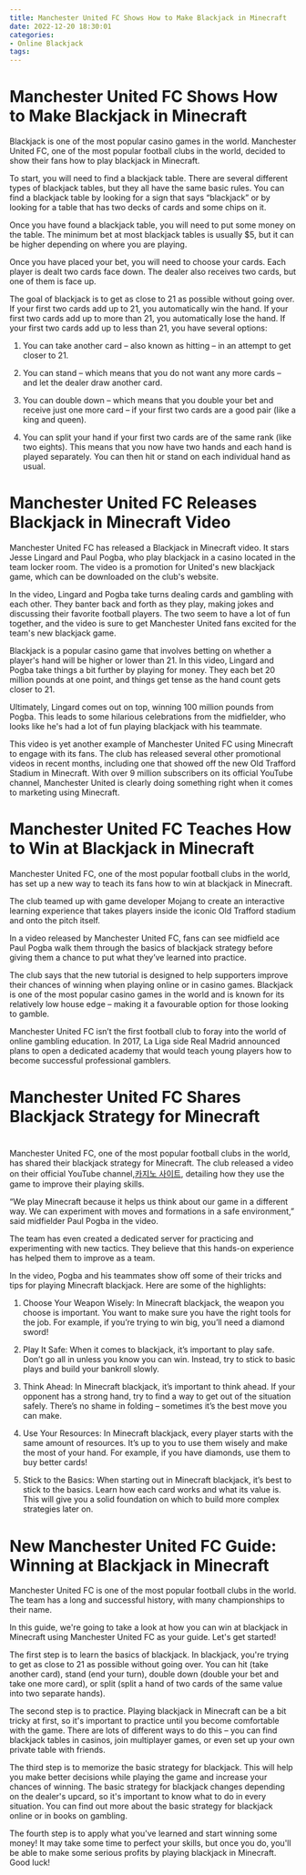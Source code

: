 ```yaml
---
title: Manchester United FC Shows How to Make Blackjack in Minecraft
date: 2022-12-20 18:30:01
categories:
- Online Blackjack
tags:
---
```



#  Manchester United FC Shows How to Make Blackjack in Minecraft

Blackjack is one of the most popular casino games in the world. Manchester United FC, one of the most popular football clubs in the world, decided to show their fans how to play blackjack in Minecraft.

To start, you will need to find a blackjack table. There are several different types of blackjack tables, but they all have the same basic rules. You can find a blackjack table by looking for a sign that says “blackjack” or by looking for a table that has two decks of cards and some chips on it.

Once you have found a blackjack table, you will need to put some money on the table. The minimum bet at most blackjack tables is usually $5, but it can be higher depending on where you are playing.

Once you have placed your bet, you will need to choose your cards. Each player is dealt two cards face down. The dealer also receives two cards, but one of them is face up.

The goal of blackjack is to get as close to 21 as possible without going over. If your first two cards add up to 21, you automatically win the hand. If your first two cards add up to more than 21, you automatically lose the hand. If your first two cards add up to less than 21, you have several options:

1) You can take another card – also known as hitting – in an attempt to get closer to 21.

2) You can stand – which means that you do not want any more cards – and let the dealer draw another card.

3) You can double down – which means that you double your bet and receive just one more card – if your first two cards are a good pair (like a king and queen).

4) You can split your hand if your first two cards are of the same rank (like two eights). This means that you now have two hands and each hand is played separately. You can then hit or stand on each individual hand as usual.

#  Manchester United FC Releases Blackjack in Minecraft Video

Manchester United FC has released a Blackjack in Minecraft video. It stars Jesse Lingard and Paul Pogba, who play blackjack in a casino located in the team locker room. The video is a promotion for United's new blackjack game, which can be downloaded on the club's website.

In the video, Lingard and Pogba take turns dealing cards and gambling with each other. They banter back and forth as they play, making jokes and discussing their favorite football players. The two seem to have a lot of fun together, and the video is sure to get Manchester United fans excited for the team's new blackjack game.

Blackjack is a popular casino game that involves betting on whether a player's hand will be higher or lower than 21. In this video, Lingard and Pogba take things a bit further by playing for money. They each bet 20 million pounds at one point, and things get tense as the hand count gets closer to 21.

Ultimately, Lingard comes out on top, winning 100 million pounds from Pogba. This leads to some hilarious celebrations from the midfielder, who looks like he's had a lot of fun playing blackjack with his teammate.

This video is yet another example of Manchester United FC using Minecraft to engage with its fans. The club has released several other promotional videos in recent months, including one that showed off the new Old Trafford Stadium in Minecraft. With over 9 million subscribers on its official YouTube channel, Manchester United is clearly doing something right when it comes to marketing using Minecraft.

#  Manchester United FC Teaches How to Win at Blackjack in Minecraft

Manchester United FC, one of the most popular football clubs in the world, has set up a new way to teach its fans how to win at blackjack in Minecraft.

The club teamed up with game developer Mojang to create an interactive learning experience that takes players inside the iconic Old Trafford stadium and onto the pitch itself.

In a video released by Manchester United FC, fans can see midfield ace Paul Pogba walk them through the basics of blackjack strategy before giving them a chance to put what they’ve learned into practice.

The club says that the new tutorial is designed to help supporters improve their chances of winning when playing online or in casino games. Blackjack is one of the most popular casino games in the world and is known for its relatively low house edge – making it a favourable option for those looking to gamble.

Manchester United FC isn’t the first football club to foray into the world of online gambling education. In 2017, La Liga side Real Madrid announced plans to open a dedicated academy that would teach young players how to become successful professional gamblers.

#  Manchester United FC Shares Blackjack Strategy for Minecraft

#

Manchester United FC, one of the most popular football clubs in the world, has shared their blackjack strategy for Minecraft. The club released a video on their official YouTube channel,[카지노 사이트](https://choegocasino.com/), detailing how they use the game to improve their playing skills.

“We play Minecraft because it helps us think about our game in a different way. We can experiment with moves and formations in a safe environment,” said midfielder Paul Pogba in the video.

The team has even created a dedicated server for practicing and experimenting with new tactics. They believe that this hands-on experience has helped them to improve as a team.

In the video, Pogba and his teammates show off some of their tricks and tips for playing Minecraft blackjack. Here are some of the highlights:

1) Choose Your Weapon Wisely: In Minecraft blackjack, the weapon you choose is important. You want to make sure you have the right tools for the job. For example, if you’re trying to win big, you’ll need a diamond sword!

2) Play It Safe: When it comes to blackjack, it’s important to play safe. Don’t go all in unless you know you can win. Instead, try to stick to basic plays and build your bankroll slowly.

3) Think Ahead: In Minecraft blackjack, it’s important to think ahead. If your opponent has a strong hand, try to find a way to get out of the situation safely. There’s no shame in folding – sometimes it’s the best move you can make.

4) Use Your Resources: In Minecraft blackjack, every player starts with the same amount of resources. It’s up to you to use them wisely and make the most of your hand. For example, if you have diamonds, use them to buy better cards!

5) Stick to the Basics: When starting out in Minecraft blackjack, it’s best to stick to the basics. Learn how each card works and what its value is. This will give you a solid foundation on which to build more complex strategies later on.

#  New Manchester United FC Guide: Winning at Blackjack in Minecraft

Manchester United FC is one of the most popular football clubs in the world. The team has a long and successful history, with many championships to their name.

In this guide, we're going to take a look at how you can win at blackjack in Minecraft using Manchester United FC as your guide. Let's get started!

The first step is to learn the basics of blackjack. In blackjack, you're trying to get as close to 21 as possible without going over. You can hit (take another card), stand (end your turn), double down (double your bet and take one more card), or split (split a hand of two cards of the same value into two separate hands).

The second step is to practice. Playing blackjack in Minecraft can be a bit tricky at first, so it's important to practice until you become comfortable with the game. There are lots of different ways to do this – you can find blackjack tables in casinos, join multiplayer games, or even set up your own private table with friends.

The third step is to memorize the basic strategy for blackjack. This will help you make better decisions while playing the game and increase your chances of winning. The basic strategy for blackjack changes depending on the dealer's upcard, so it's important to know what to do in every situation. You can find out more about the basic strategy for blackjack online or in books on gambling.

The fourth step is to apply what you've learned and start winning some money! It may take some time to perfect your skills, but once you do, you'll be able to make some serious profits by playing blackjack in Minecraft. Good luck!